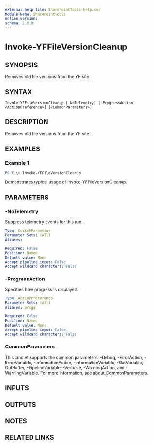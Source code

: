 ```yaml
---
external help file: SharePointTools-help.xml
Module Name: SharePointTools
online version:
schema: 2.0.0
---
```


# Invoke-YFFileVersionCleanup

## SYNOPSIS
Removes old file versions from the YF site.

## SYNTAX

```
Invoke-YFFileVersionCleanup [-NoTelemetry] [-ProgressAction <ActionPreference>] [<CommonParameters>]
```

## DESCRIPTION
Removes old file versions from the YF site.

## EXAMPLES

### Example 1
```powershell
PS C:\> Invoke-YFFileVersionCleanup
```

Demonstrates typical usage of Invoke-YFFileVersionCleanup.

## PARAMETERS

### -NoTelemetry
Suppress telemetry events for this run.

```yaml
Type: SwitchParameter
Parameter Sets: (All)
Aliases:

Required: False
Position: Named
Default value: None
Accept pipeline input: False
Accept wildcard characters: False
```

### -ProgressAction
Specifies how progress is displayed.

```yaml
Type: ActionPreference
Parameter Sets: (All)
Aliases: proga

Required: False
Position: Named
Default value: None
Accept pipeline input: False
Accept wildcard characters: False
```

### CommonParameters
This cmdlet supports the common parameters: -Debug, -ErrorAction, -ErrorVariable, -InformationAction, -InformationVariable, -OutVariable, -OutBuffer, -PipelineVariable, -Verbose, -WarningAction, and -WarningVariable. For more information, see [about_CommonParameters](http://go.microsoft.com/fwlink/?LinkID=113216).

## INPUTS

## OUTPUTS

## NOTES

## RELATED LINKS
